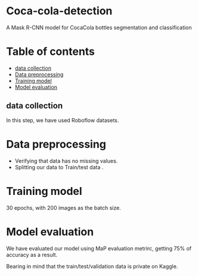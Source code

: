 # Coca-cola-detection
A Mask R-CNN model for CocaCola bottles segmentation and classification


# Table of contents 
- [data collection](#data)
- [Data preprocessing](#preprocessing)
- [Training model](#training)
- [Model evaluation](#testing)



## data collection
In this step, we have used Roboflow datasets.

# Data preprocessing
+ Verifying that data has no missing values.
+ Splitting our data to Train/test data .

# Training model
30 epochs, with 200 images as the batch size.

# Model evaluation
We have evaluated our model using MaP evaluation metrirc, getting 75% of accuracy as a result.













Bearing in mind that the train/test/validation data is private on Kaggle. 

